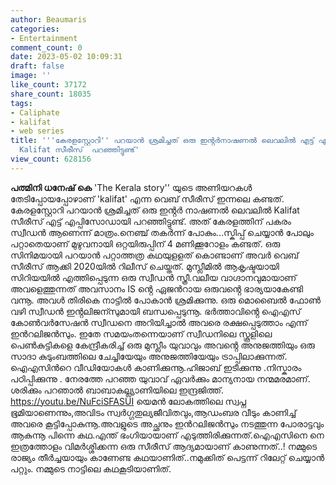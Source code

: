 ```yaml
---
author: Beaumaris
categories:
- Entertainment
comment_count: 0
date: 2023-05-02 10:09:31
draft: false
image: ''
like_count: 37172
share_count: 18035
tags:
- Caliphate
- kalifat
- web series
title: '''കേരളസ്റ്റോറി'' പറയാൻ ശ്രമിച്ചത് ഒരു ഇൻ്റർനാഷണൽ ലെവലിൽ എട്ട് എപ്പിസോഡായി
  Kalifat സീരീസ്  പറഞ്ഞിട്ടുണ്ട്'
view_count: 628156
---
```


**പത്മിനി ധനേഷ് കെ** 'The Kerala story'' യുടെ അണിയറകൾ തേടിപ്പോയപ്പോഴാണ് 'kalifat' എന്ന വെബ് സീരീസ് ഇന്നലെ കണ്ടത്. കേരളസ്റ്റോറി പറയാൻ ശ്രമിച്ചത് ഒരു ഇൻ്റർ നാഷണൽ ലെവലിൽ Kalifat സീരീസ് എട്ട് എപ്പിസോഡായി പറഞ്ഞിട്ടുണ്ട്. അത് കേരളത്തിന് പകരം സ്വീഡൻ ആണെന്ന് മാത്രം.നെഞ്ച് തകർന്ന് പോകും...സ്കിപ്പ് ചെയ്യാൻ പോലും പറ്റാതെയാണ് മുഴുവനായി ഒറ്റയിരുപ്പിന് 4 മണിക്കൂറോളം കണ്ടത്. ഒരു സിനിമയായി പറയാൻ പറ്റാത്തത്ര കഥയുളളത് കൊണ്ടാണ് അവർ വെബ് സീരീസ് ആക്കി 2020യിൽ റിലീസ് ചെയ്തത്. മുസ്ലീമിൽ ആകൃഷ്ടയായി സിറിയയിൽ എത്തിപ്പെടുന്ന ഒരു സ്വീഡൻ സ്ത്രീ.വലീയ വാഗ്ദാനവുമായാണ് അവളെത്തുന്നത് അവസാനം IS ൻ്റെ ഏജൻറായ ഒരുവൻ്റെ ഭാര്യയാകേണ്ടി വന്നൂ. അവൾ തിരികെ നാട്ടിൽ പോകാൻ ശ്രമിക്കുന്നു. ഒരു മൊബൈൽ ഫോൺ വഴി സ്വീഡൻ ഇൻ്റലിജന്സുമായി ബന്ധപ്പെടുന്നൂ. ഭർത്താവിൻ്റെ ഐഎസ് കോൺവർസേഷൻ സ്വീഡനെ അറിയിച്ചാൽ അവരെ രക്ഷപ്പെടുത്താം എന്ന് ഇൻറലിജൻസും. ഇതേ സമയംതന്നെയാണ് സ്വീഡനിലെ സ്കൂളിലെ പെൺകുട്ടികളെ കേന്ദ്രീകരിച്ച് ഒരു മുസ്ലീം യുവാവും അവൻ്റെ അനുജത്തിയും ഒരു സാദാ കുടുംബത്തിലെ ചേച്ചിയേയും അനുജത്തിയേയും ട്രാപ്പിലാക്കുന്നത്. ഐഎസിൻറെ വീഡിയോകൾ കാണിക്കുന്നൂ.ഹിജാബ് ഇടീക്കുന്നു .നിസ്കാരം പഠിപ്പിക്കുന്നു . നേരത്തേ പറഞ്ഞ യുവാവ് ഏവർക്കും മാന്യനായ നന്മമരമാണ്. ശരിക്കും പറഞാൽ ബാബാകല്ല്യാണിയിലെ ഇന്ദ്രജിത്ത്. https://youtu.be/NuFciSFASUI യെമൻ ലോകത്തിലെ സ്വപ്ന ഭൂമിയാണെന്നും,അവിടം സ്വർഗ്ഗതുല്യജീവിതവും,ആഡംബര വീടും കാണിച്ച് അവരെ കൂട്ടിപ്പോകുന്നൂ.അവളുടെ അച്ഛനും ഇൻറലിജൻസും നടത്തുന്ന പോരാട്ടവും ആകുന്നൂ പിന്നെ കഥ.എന്ത് ഭംഗിയായാണ് എടുത്തിരിക്കുന്നത്.ഐഎസിനെ നെ ഇത്രത്തോളം വിമർശ്ശിക്കന്ന ഒരു സീരീസ് ആദ്യമായാണ് കാണുന്നത്..! നമ്മുടെ രാജ്യം തീർച്ചയായും കാണേണ്ട കഥയാണിത്..നമുക്കിത് പെട്ടന്ന് റിലേറ്റ് ചെയ്യാൻ പറ്റും. നമ്മുടെ നാട്ടിലെ കഥകൂടിയാണിത്.
